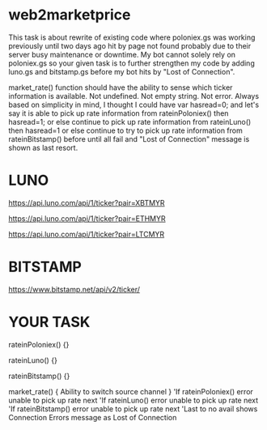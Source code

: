# web2marketprice

This task is about rewrite of existing code where poloniex.gs was working previously until two days ago hit by page not found probably due to their server busy maintenance or downtime. My bot cannot solely rely on poloniex.gs so your given task is to further strengthen my code by adding luno.gs and bitstamp.gs before my bot hits by "Lost of Connection". 

market_rate() function should have the ability to sense which ticker information is available. Not undefined. Not empty string. Not error. Always based on simplicity in mind, I thought I could have var hasread=0; and let's say it is able to pick up rate information from rateinPoloniex() then hasread=1; or else continue to pick up rate information from rateinLuno() then hasread=1 or else continue to try to pick up rate information from rateinBitstamp() before until all fail and "Lost of Connection" message is shown as last resort.


LUNO
====

https://api.luno.com/api/1/ticker?pair=XBTMYR

https://api.luno.com/api/1/ticker?pair=ETHMYR

https://api.luno.com/api/1/ticker?pair=LTCMYR

BITSTAMP
========

https://www.bitstamp.net/api/v2/ticker/


YOUR TASK
==========

rateinPoloniex() {}

rateinLuno() {}

rateinBitstamp() {}

market_rate() { Ability to switch source channel }
'If rateinPoloniex() error unable to pick up rate next
'If rateinLuno() error unable to pick up rate next
'If rateinBitstamp() error unable to pick up rate next
'Last to no avail shows Connection Errors message as Lost of Connection
